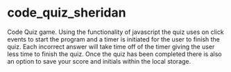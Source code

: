 # code_quiz_sheridan
Code Quiz game. Using the functionality of javascript the quiz uses on click events to start the program and a timer is initiated for the user to finish the quiz. Each incorrect answer will take time off of the timer giving the user less time to finish the quiz. Once the quiz has been completed there is also an option to save your score and initials within the local storage. 
